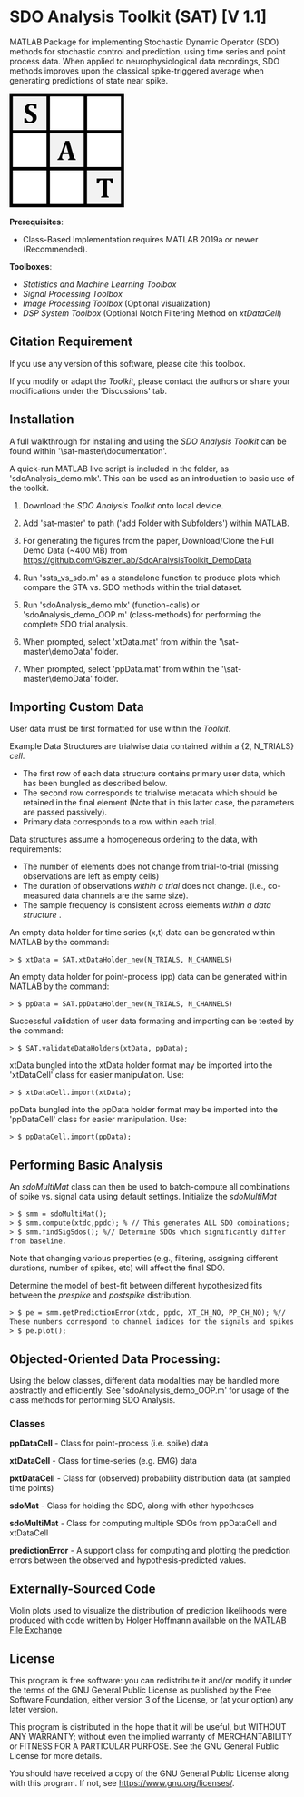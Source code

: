 # SDO Analysis Toolkit (SAT) [V 1.1]
MATLAB Package for implementing Stochastic Dynamic Operator (SDO) methods for stochastic control and prediction, using time series and point process data. 
When applied to neurophysiological data recordings, SDO methods improves upon the classical spike-triggered average when generating predictions of state near spike. 

![SDO_Logo](https://github.com/GiszterLab/SdoAnalysisToolkit/blob/main/SAT_Logo.png)


__Prerequisites__: 

- Class-Based Implementation requires MATLAB 2019a or newer (Recommended). 

__Toolboxes__: 
- <em> Statistics and Machine Learning Toolbox </em>
- <em> Signal Processing Toolbox </em>
- <em> Image Processing Toolbox </em> (Optional visualization)
- <em> DSP System Toolbox </em> (Optional Notch Filtering Method on <em>xtDataCell</em>)


## Citation Requirement
If you use any version of this software, please cite this toolbox. 

If you modify or adapt the <em>Toolkit</em>, please contact the authors or share your modifications under the 'Discussions' tab. 

## Installation

A full walkthrough for installing and using the <em> SDO Analysis Toolkit </em> can be found within '\sat-master\documentation'.

A quick-run MATLAB live script is included in the folder, as 'sdoAnalysis_demo.mlx'. This can be used as an introduction to basic use of the toolkit. 

1. Download the <em> SDO Analysis Toolkit </em> onto local device. 

2. Add 'sat-master' to path ('add Folder with Subfolders') within MATLAB.

3. For generating the figures from the paper, Download/Clone the Full Demo Data (~400 MB) from https://github.com/GiszterLab/SdoAnalysisToolkit_DemoData

4. Run 'ssta_vs_sdo.m' as a standalone function to produce plots which compare the STA vs. SDO methods within the trial dataset. 

5. Run 'sdoAnalysis_demo.mlx' (function-calls) or 'sdoAnalysis_demo_OOP.m' (class-methods) for performing the complete SDO trial analysis. 
  1. When prompted, select 'xtData.mat' from within the '\sat-master\demoData\' folder. 
  2. When prompted, select 'ppData.mat' from within the '\sat-master\demoData\' folder. 

## Importing Custom Data

User data must be first formatted for use within the <em>Toolkit</em>. 

Example Data Structures are trialwise data contained within a {2, N_TRIALS} <em>cell</em>. 
- The first row of each data structure contains primary user data, which has been bungled as described below. 
- The second row corresponds to trialwise metadata which should be retained in the final element (Note that in this latter case, the parameters are passed passively). 
- Primary data corresponds to a row within each trial. 

Data structures assume a homogeneous ordering to the data, with requirements: 
- The number of elements does not change from trial-to-trial (missing observations are left as empty cells)
- The duration of observations <em> within a trial </em> does not change. (i.e., co-measured data channels are the same size). 
- The sample frequency is consistent across elements <em> within a data structure </em>. 

An empty data holder for time series (x,t) data can be generated within MATLAB by the command: 
~~~
> $ xtData = SAT.xtDataHolder_new(N_TRIALS, N_CHANNELS)
~~~
An empty data holder for point-process (pp) data can be generated within MATLAB by the command: 
~~~
> $ ppData = SAT.ppDataHolder_new(N_TRIALS, N_CHANNELS)
~~~
Successful validation of user data formating and importing can be tested by the command: 
~~~
> $ SAT.validateDataHolders(xtData, ppData);  
~~~
xtData bungled into the xtData holder format may be imported into the 'xtDataCell' class for easier manipulation. Use: 
~~~
> $ xtDataCell.import(xtData); 
~~~
ppData bungled into the ppData holder format may be imported into the 'ppDataCell' class for easier manipulation. Use: 
~~~
> $ ppDataCell.import(ppData);
~~~

## Performing Basic Analysis

An <em>sdoMultiMat</em> class can then be used to batch-compute all combinations of spike vs. signal data using default settings. 
Initialize the <em>sdoMultiMat</em>
~~~
> $ smm = sdoMultiMat();
> $ smm.compute(xtdc,ppdc); % // This generates ALL SDO combinations;
> $ smm.findSigSdos(); %// Determine SDOs which significantly differ from baseline.  
~~~
 Note that changing various properties (e.g., filtering, assigning different durations, number of spikes, etc) will affect the final SDO. 


 Determine the model of best-fit between different hypothesized fits between the <em>prespike</em> and <em>postspike</em> distribution. 
 ~~~
> $ pe = smm.getPredictionError(xtdc, ppdc, XT_CH_NO, PP_CH_NO); %// These numbers correspond to channel indices for the signals and spikes
> $ pe.plot();
~~~


## Objected-Oriented Data Processing:

Using the below classes, different data modalities may be handled more abstractly and efficiently. See 'sdoAnalysis_demo_OOP.m' for usage of the class methods for performing SDO Analysis. 

### Classes

**ppDataCell** 	- Class for point-process (i.e. spike) data

**xtDataCell**	- Class for time-series (e.g. EMG) data 

**pxtDataCell** - Class for (observed) probability distribution data (at sampled time points)

**sdoMat**  	  - Class for holding the SDO, along with other hypotheses

**sdoMultiMat** - Class for computing multiple SDOs from ppDataCell and xtDataCell

**predictionError** - A support class for computing and plotting the prediction errors between the observed and hypothesis-predicted values. 

## Externally-Sourced Code
Violin plots used to visualize the distribution of prediction likelihoods were produced with code written by Holger Hoffmann available on the [MATLAB File Exchange](https://www.mathworks.com/matlabcentral/fileexchange/45134-violin-plot) 

## License
This program is free software: you can redistribute it and/or modify
it under the terms of the GNU General Public License as published by
the Free Software Foundation, either version 3 of the License, or
(at your option) any later version.

This program is distributed in the hope that it will be useful,
but WITHOUT ANY WARRANTY; without even the implied warranty of
MERCHANTABILITY or FITNESS FOR A PARTICULAR PURPOSE.  See the
GNU General Public License for more details.

You should have received a copy of the GNU General Public License
along with this program.  If not, see <https://www.gnu.org/licenses/>.
